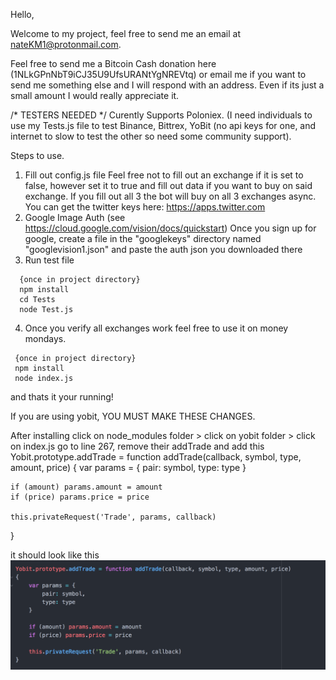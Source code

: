Hello,

Welcome to my project, feel free to send me an email at nateKM1@protonmail.com.

Feel free to send me a Bitcoin Cash donation here (1NLkGPnNbT9iCJ35U9UfsURANtYgNREVtq)
or email me if you want to send me something else and I will respond with an address. Even if its just a small amount I would really appreciate it.

/* TESTERS NEEDED  */
Curently Supports Poloniex. (I need individuals to use my Tests.js file to test Binance, Bittrex, YoBit (no api keys for one, and internet to slow to test the other so need some community support).

Steps to use.
  1. Fill out config.js file
    Feel free not to fill out an exchange if it is set to false, however set it to true and fill out data if you want to buy on said exchange. If you fill out all 3 the bot will buy on all 3 exchanges async.
    You can get the twitter keys here: https://apps.twitter.com
  2. Google Image Auth (see https://cloud.google.com/vision/docs/quickstart)
    Once you sign up for google, create a file in the "googlekeys" directory named "googlevision1.json" and paste the auth json you downloaded there
  3. Run test file
  ```shell
    {once in project directory}
    npm install
    cd Tests
    node Test.js
  ```
  4. Once you verify all exchanges work feel free to use it on money mondays.
  ```shell
   {once in project directory}
   npm install
   node index.js
  ```
  and thats it your running!


If you are using yobit, YOU MUST MAKE THESE CHANGES.

After installing click on node_modules folder > click on yobit folder > click on index.js go to line 267, remove their addTrade and add this
Yobit.prototype.addTrade = function addTrade(callback, symbol, type, amount, price)
{
    var params = {
        pair: symbol,
        type: type
    }

    if (amount) params.amount = amount
    if (price) params.price = price

    this.privateRequest('Trade', params, callback)
}

it should look like this
![Screenshot](yobitfix.jpg)
